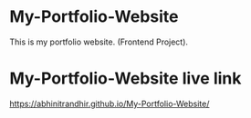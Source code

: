 # My-Portfolio-Website
This is my portfolio website. (Frontend Project).

# My-Portfolio-Website live link   
https://abhinitrandhir.github.io/My-Portfolio-Website/
